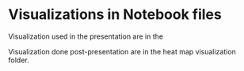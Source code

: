 # Visualizations in Notebook files

Visualization used in the presentation are in the 

Visualization done post-presentation are in the heat map visualization folder.
